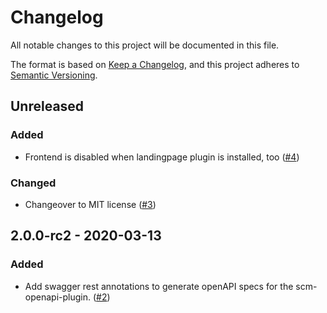 # Changelog
All notable changes to this project will be documented in this file.

The format is based on [Keep a Changelog](https://keepachangelog.com/en/1.0.0/),
and this project adheres to [Semantic Versioning](https://semver.org/spec/v2.0.0.html).

## Unreleased
### Added
- Frontend is disabled when landingpage plugin is installed, too ([#4](https://github.com/scm-manager/scm-activity-plugin/pull/4))
### Changed
- Changeover to MIT license ([#3](https://github.com/scm-manager/scm-activity-plugin/pull/3))

## 2.0.0-rc2 - 2020-03-13
### Added
- Add swagger rest annotations to generate openAPI specs for the scm-openapi-plugin. ([#2](https://github.com/scm-manager/scm-activity-plugin/pull/2))

